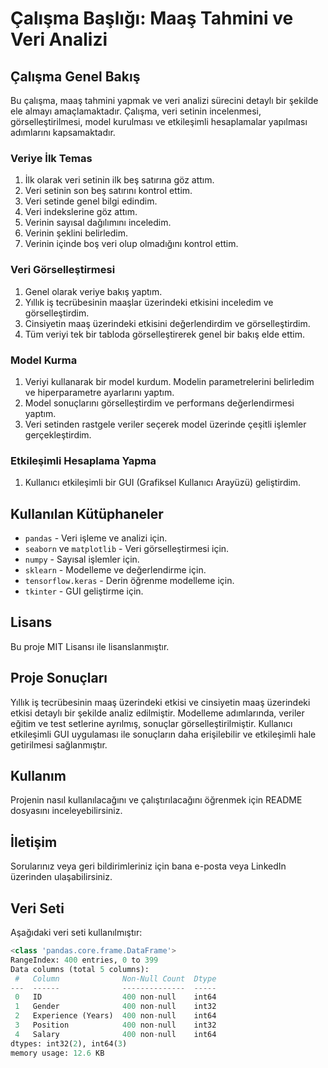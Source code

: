 # Çalışma Başlığı: Maaş Tahmini ve Veri Analizi

## Çalışma Genel Bakış

Bu çalışma, maaş tahmini yapmak ve veri analizi sürecini detaylı bir şekilde ele almayı amaçlamaktadır. Çalışma, veri setinin incelenmesi, görselleştirilmesi, model kurulması ve etkileşimli hesaplamalar yapılması adımlarını kapsamaktadır.

### Veriye İlk Temas
1. İlk olarak veri setinin ilk beş satırına göz attım.
2. Veri setinin son beş satırını kontrol ettim.
3. Veri setinde genel bilgi edindim.
4. Veri indekslerine göz attım.
5. Verinin sayısal dağılımını inceledim.
6. Verinin şeklini belirledim.
7. Verinin içinde boş veri olup olmadığını kontrol ettim.

### Veri Görselleştirmesi
1. Genel olarak veriye bakış yaptım.
2. Yıllık iş tecrübesinin maaşlar üzerindeki etkisini inceledim ve görselleştirdim.
3. Cinsiyetin maaş üzerindeki etkisini değerlendirdim ve görselleştirdim.
4. Tüm veriyi tek bir tabloda görselleştirerek genel bir bakış elde ettim.

### Model Kurma
1. Veriyi kullanarak bir model kurdum. Modelin parametrelerini belirledim ve hiperparametre ayarlarını yaptım.
2. Model sonuçlarını görselleştirdim ve performans değerlendirmesi yaptım.
3. Veri setinden rastgele veriler seçerek model üzerinde çeşitli işlemler gerçekleştirdim.

### Etkileşimli Hesaplama Yapma
1. Kullanıcı etkileşimli bir GUI (Grafiksel Kullanıcı Arayüzü) geliştirdim.

## Kullanılan Kütüphaneler
- `pandas` - Veri işleme ve analizi için.
- `seaborn` ve `matplotlib` - Veri görselleştirmesi için.
- `numpy` - Sayısal işlemler için.
- `sklearn` - Modelleme ve değerlendirme için.
- `tensorflow.keras` - Derin öğrenme modelleme için.
- `tkinter` - GUI geliştirme için.

## Lisans
Bu proje MIT Lisansı ile lisanslanmıştır.

## Proje Sonuçları
Yıllık iş tecrübesinin maaş üzerindeki etkisi ve cinsiyetin maaş üzerindeki etkisi detaylı bir şekilde analiz edilmiştir.
Modelleme adımlarında, veriler eğitim ve test setlerine ayrılmış, sonuçlar görselleştirilmiştir.
Kullanıcı etkileşimli GUI uygulaması ile sonuçların daha erişilebilir ve etkileşimli hale getirilmesi sağlanmıştır.

## Kullanım
Projenin nasıl kullanılacağını ve çalıştırılacağını öğrenmek için README dosyasını inceleyebilirsiniz.

## İletişim
Sorularınız veya geri bildirimleriniz için bana e-posta veya LinkedIn üzerinden ulaşabilirsiniz.

## Veri Seti

Aşağıdaki veri seti kullanılmıştır:

```python
<class 'pandas.core.frame.DataFrame'>
RangeIndex: 400 entries, 0 to 399
Data columns (total 5 columns):
 #   Column              Non-Null Count  Dtype
---  ------              --------------  -----
 0   ID                  400 non-null    int64
 1   Gender              400 non-null    int32
 2   Experience (Years)  400 non-null    int64
 3   Position            400 non-null    int32
 4   Salary              400 non-null    int64
dtypes: int32(2), int64(3)
memory usage: 12.6 KB



